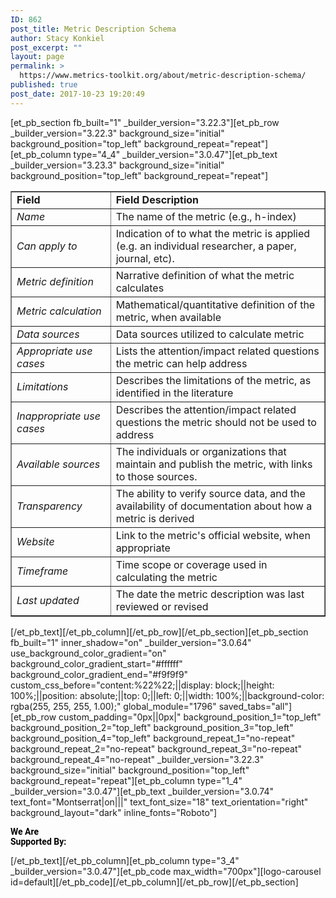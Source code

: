 ```yaml
---
ID: 862
post_title: Metric Description Schema
author: Stacy Konkiel
post_excerpt: ""
layout: page
permalink: >
  https://www.metrics-toolkit.org/about/metric-description-schema/
published: true
post_date: 2017-10-23 19:20:49
---
```

[et_pb_section fb_built="1" _builder_version="3.22.3"][et_pb_row _builder_version="3.22.3" background_size="initial" background_position="top_left" background_repeat="repeat"][et_pb_column type="4_4" _builder_version="3.0.47"][et_pb_text _builder_version="3.23.3" background_size="initial" background_position="top_left" background_repeat="repeat"]<table dir="ltr" border="1" cellspacing="0" cellpadding="0">
<colgroup>
<col width="219" />
<col width="555" /></colgroup>
<tbody>
<tr>
<td><strong>Field</strong></td>
<td><strong>Field Description</strong></td>
</tr>
<tr>
<td><em>Name</em></td>
<td>The name of the metric (e.g., h-index)</td>
</tr>
<tr>
<td><em>Can apply to</em></td>
<td>Indication of to what the metric is applied (e.g. an individual researcher, a paper, journal, etc).</td>
</tr>
<tr>
<td><em>Metric definition</em></td>
<td>Narrative definition of what the metric calculates</td>
</tr>
<tr>
<td><em>Metric calculation</em></td>
<td>Mathematical/quantitative definition of the metric, when available</td>
</tr>
<tr>
<td><em>Data sources</em></td>
<td>Data sources utilized to calculate metric</td>
</tr>
<tr>
<td><em>Appropriate use cases</em></td>
<td>Lists the attention/impact related questions the metric can help address</td>
</tr>
<tr>
<td><em>Limitations</em></td>
<td>Describes the limitations of the metric, as identified in the literature</td>
</tr>
<tr>
<td><em>Inappropriate use cases</em></td>
<td>Describes the attention/impact related questions the metric should not be used to address</td>
</tr>
<tr>
<td><em>Available sources</em></td>
<td>
<div>
<div>The individuals or organizations that maintain and publish the metric, with links to those sources.</div>
</div>
</td>
</tr>
<tr>
<td><em>Transparency</em></td>
<td>
<div>
<div>The ability to verify source data, and the availability of documentation about how a metric is derived</div>
</div>
</td>
</tr>
<tr>
<td><em>Website</em></td>
<td>Link to the metric's official website, when appropriate</td>
</tr>
<tr>
<td><em>Timeframe</em></td>
<td scope="">Time scope or coverage used in calculating the metric</td>
</tr>
<tr>
<td><em>Last updated</em></td>
<td scope="">The date the metric description was last reviewed or revised</td>
</tr>
</tbody>
</table>
[/et_pb_text][/et_pb_column][/et_pb_row][/et_pb_section][et_pb_section fb_built="1" inner_shadow="on" _builder_version="3.0.64" use_background_color_gradient="on" background_color_gradient_start="#ffffff" background_color_gradient_end="#f9f9f9" custom_css_before="content:%22%22;||display: block;||height: 100%;||position: absolute;||top: 0;||left: 0;||width: 100%;||background-color: rgba(255, 255, 255, 1.00);" global_module="1796" saved_tabs="all"][et_pb_row custom_padding="0px||0px|" background_position_1="top_left" background_position_2="top_left" background_position_3="top_left" background_position_4="top_left" background_repeat_1="no-repeat" background_repeat_2="no-repeat" background_repeat_3="no-repeat" background_repeat_4="no-repeat" _builder_version="3.22.3" background_size="initial" background_position="top_left" background_repeat="repeat"][et_pb_column type="1_4" _builder_version="3.0.47"][et_pb_text _builder_version="3.0.74" text_font="Montserrat|on|||" text_font_size="18" text_orientation="right" background_layout="dark" inline_fonts="Roboto"]<p><strong><span style="color: #000000; font-family: Roboto;">We Are </span></strong><br /><strong><span style="color: #000000; font-family: Roboto;">Supported By:</span></strong></p>[/et_pb_text][/et_pb_column][et_pb_column type="3_4" _builder_version="3.0.47"][et_pb_code max_width="700px"][logo-carousel id=default][/et_pb_code][/et_pb_column][/et_pb_row][/et_pb_section]